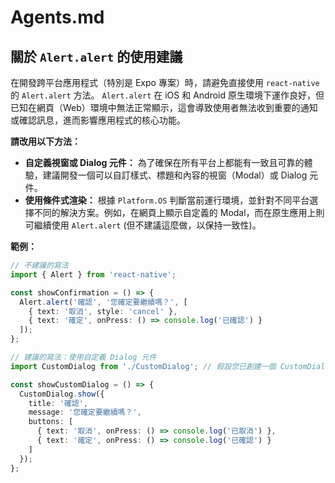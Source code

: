 # Agents.md

## 關於 `Alert.alert` 的使用建議

在開發跨平台應用程式（特別是 Expo 專案）時，請避免直接使用 `react-native` 的 `Alert.alert` 方法。
`Alert.alert` 在 iOS 和 Android 原生環境下運作良好，但已知在網頁（Web）環境中無法正常顯示，這會導致使用者無法收到重要的通知或確認訊息，進而影響應用程式的核心功能。

**請改用以下方法：**
- **自定義視窗或 Dialog 元件：** 為了確保在所有平台上都能有一致且可靠的體驗，建議開發一個可以自訂樣式、標題和內容的視窗（Modal）或 Dialog 元件。
- **使用條件式渲染：** 根據 `Platform.OS` 判斷當前運行環境，並針對不同平台選擇不同的解決方案。例如，在網頁上顯示自定義的 Modal，而在原生應用上則可繼續使用 `Alert.alert` (但不建議這麼做，以保持一致性)。

**範例：**

```typescript
// 不建議的寫法
import { Alert } from 'react-native';

const showConfirmation = () => {
  Alert.alert('確認', '您確定要繼續嗎？', [
    { text: '取消', style: 'cancel' },
    { text: '確定', onPress: () => console.log('已確認') }
  ]);
};

// 建議的寫法：使用自定義 Dialog 元件
import CustomDialog from './CustomDialog'; // 假設您已創建一個 CustomDialog 元件

const showCustomDialog = () => {
  CustomDialog.show({
    title: '確認',
    message: '您確定要繼續嗎？',
    buttons: [
      { text: '取消', onPress: () => console.log('已取消') },
      { text: '確定', onPress: () => console.log('已確認') }
    ]
  });
};
